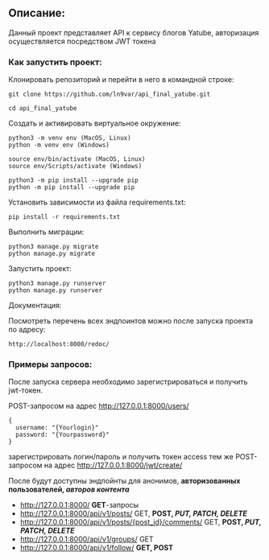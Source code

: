 ## Описание:

Данный проект представляет API к сервису блогов Yatube, авторизация осуществляется посредством JWT токена





### Как запустить проект:

Клонировать репозиторий и перейти в него в командной строке:

```
git clone https://github.com/ln9var/api_final_yatube.git
```

```
cd api_final_yatube
```

Cоздать и активировать виртуальное окружение:

```
python3 -m venv env (MacOS, Linux)
python -m venv env (Windows)
```

```
source env/bin/activate (MacOS, Linux)
source env/Scripts/activate (Windows)
```

```
python3 -m pip install --upgrade pip
python -m pip install --upgrade pip
```

Установить зависимости из файла requirements.txt:

```
pip install -r requirements.txt
```

Выполнить миграции:

```
python3 manage.py migrate
python manage.py migrate
```

Запустить проект:

```
python3 manage.py runserver
python manage.py runserver
```

Документация:

Посмотреть перечень всех эндпоинтов можно после запуска проекта по адресу:

```
http://localhost:8000/redoc/
```

### Примеры запросов:

После запуска сервера необходимо зарегистрироваться и получить jwt-токен.

POST-запросом на адрес http://127.0.0.1:8000/users/ 

```
{
  username: "{Yourlogin}"
  password: "{Yourpassword}"
}
```

зарегистрировать логин/пароль и
получить токен access тем же
POST-запросом на адрес 
http://127.0.0.1:8000/jwt/create/

После будут доступны эндпойнты для анонимов, **авторизованных пользователей, _авторов контента_**
- http://127.0.0.1:8000/       **GET**-запросы
- http://127.0.0.1:8000/api/v1/posts/ GET, **POST, _PUT, PATCH, DELETE_**
- http://127.0.0.1:8000/api/v1/posts/{post_id}/comments/ GET, **POST, _PUT, PATCH, DELETE_**
- http://127.0.0.1:8000/api/v1/groups/ GET
- http://127.0.0.1:8000/api/v1/follow/ **GET, POST**

